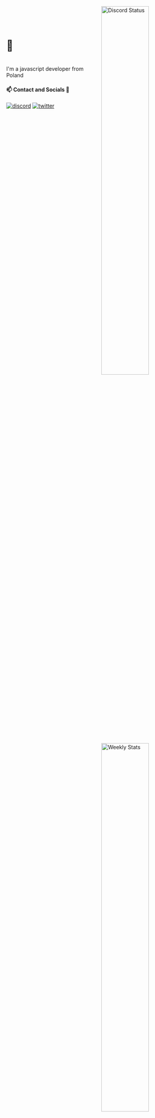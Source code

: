 <a href="https://discord.com/users/704967674886881310" target="_blank">
	<img width="50%" align="right" alt="Discord Status" src="https://lanyard.cnrad.dev/api/704967674886881310?bg=1f1f1f&borderRadius=5px">
</a>
<a href="https://wakatime.com/@Syszekx" target="_blank">
	<img width="50%" align="right" alt="Weekly Stats" src="https://github-readme-stats.vercel.app/api/wakatime?username=Crawl&border_radius=5px&theme=dark&bg_color=1f1f1f&border_color=1f1f1f&icon_color=58a6ff&show_icons=true&disable_animations=true&custom_title=Weekly%20Stats">
</a>

<br><br>

#  👋

<br>
I'm a javascript developer from Poland
 

<br>


#### 📫 Contact and Socials 🔎
<a href="https://discord.com/users/704967674886881310" target="_blank"><img alt="discord" align="center" src="https://img.shields.io/badge/-Discord-0D1117?style=flat-square&logo=discord&logoColor=white"></a>
<a href="https://www.twitch.tv/17uzyc_" target="_blank"><img alt="twitter" align="center" src="https://img.shields.io/badge/-Twitch-0D1117?style=flat-square&logo=twitch&logoColor=white"></a>
